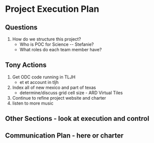 # Project Execution Plan

## Questions

1. How do we structure this project?
	- Who is POC for Science -- Stefanie?
	- What roles do each team member have?


## Tony Actions

1. Get ODC code running in TLJH
	- et et account in tljh
2. Index all of new mexico and part of texas
	- determine/discuss grid cell size - ARD Virtual Tiles
2. Continue to refine project website and charter
3. listen to more music


## Other Sections - look at execution and control

## Communication Plan  - here or charter
